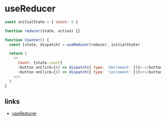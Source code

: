 # useReducer

```js
const initialState = { count: 0 }

function reducer(state, action) {}

function Counter() {
  const [state, dispatch] = useReducer(reducer, initialState)

  return (
    <>
      Count: {state.count}
      <button onClick={() => dispatch({ type: 'decrement' })}>-</button>
      <button onClick={() => dispatch({ type: 'increment' })}>+</button>
    </>
  )
}
```

## links

- [useReducer](https://reactjs.org/docs/hooks-reference.html#usereducer)
